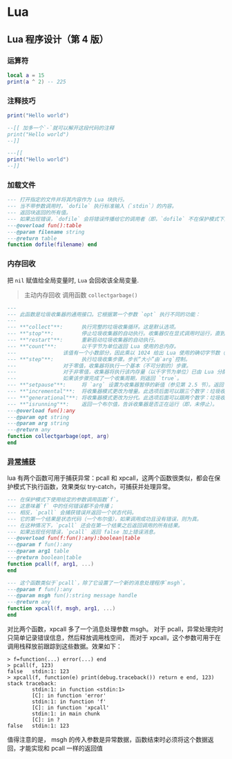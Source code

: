 # Lua

## Lua 程序设计（第 4 版）

### 运算符

```lua
local a = 15
print(a ^ 2) -- 225
```

### 注释技巧

```lua
print("Hello world")

--[[ 加多一个`-`就可以解开这段代码的注释
print("Hello world")
--]]

---[[
print("Hello world")
--]]

```

### 加载文件

```lua
--- 打开指定的文件并将其内容作为 Lua 块执行。
--- 当不带参数调用时，`dofile` 执行标准输入（`stdin`）的内容。
--- 返回块返回的所有值。
--- 如果出现错误，`dofile` 会将错误传播给它的调用者（即，`dofile` 不在保护模式下运行）。
---@overload fun():table
---@param filename string
---@return table
function dofile(filename) end
```

### 内存回收

把 `nil` 赋值给全局变量时, `Lua` 会回收该全局变量.

> 主动内存回收 调用函数 `collectgarbage()`

```lua
---
--- 此函数是垃圾收集器的通用接口。它根据第一个参数 `opt` 执行不同的功能：
---
--- **"collect"**:      执行完整的垃圾收集循环。这是默认选项。
--- **"stop"**:         停止垃圾收集器的自动执行。收集器仅在显式调用时运行，直到调用重新启动它。
--- **"restart"**:      重新启动垃圾收集器的自动执行。
--- **"count"**:        以千字节为单位返回 Lua 使用的总内存。
---               该值有一个小数部分，因此乘以 1024 给出 Lua 使用的确切字节数（溢出除外）。
--- **"step"**:         执行垃圾收集步骤。步长“大小”由`arg`控制。
---               对于零值，收集器将执行一个基本（不可分割的）步骤。
---               对于非零值，收集器将执行该内存量（以千字节为单位）已由 Lua 分配。
---               如果该步骤完成了一个收集周期，则返回 `true`。
--- **"setpause"**:     将 `arg` 设置为收集器暂停的新值（参见第 2.5 节）。返回 `pause` 的前一个值。
--- **"incremental"**:  将收集器模式更改为增量。此选项后面可以跟三个数字：垃圾收集器暂停、步长乘数和步长。
--- **"generational"**: 将收集器模式更改为分代。此选项后面可以跟两个数字：垃圾收集器次要乘数和主要乘数。
--- **"isrunning"**:    返回一个布尔值，告诉收集器是否正在运行（即，未停止）。
---@overload fun():any
---@param opt string
---@param arg string
---@return any
function collectgarbage(opt, arg)
end
```

### [异常捕获](https://blog.csdn.net/mycwq/article/details/49256003)

lua 有两个函数可用于捕获异常：pcall 和 xpcall，这两个函数很类似，都会在保护模式下执行函数，效果类似 try-catch，可捕获并处理异常。

```lua
--- 在保护模式下使用给定的参数调用函数`f`。
--- 这意味着`f` 中的任何错误都不会传播；
--- 相反，`pcall` 会捕获错误并返回一个状态代码。
--- 它的第一个结果是状态代码（一个布尔值），如果调用成功且没有错误，则为真。
--- 在这种情况下，`pcall` 还会在第一个结果之后返回调用的所有结果。
--- 如果出现任何错误，`pcall` 返回 false 加上错误消息。
---@overload fun(f:fun():any):boolean|table
---@param f fun():any
---@param arg1 table
---@return boolean|table
function pcall(f, arg1, ...)
end

--- 这个函数类似于`pcall`，除了它设置了一个新的消息处理程序`msgh`。
---@param f fun():any
---@param msgh fun():string message handle
---@return any
function xpcall(f, msgh, arg1, ...)
end
```

对比两个函数，xpcall 多了一个消息处理参数 msgh。 对于 pcall，异常处理完时只简单记录错误信息，然后释放调用栈空间， 而对于 xpcall，这个参数可用于在调用栈释放前跟踪到这些数据。效果如下：

```Shell
> f=function(...) error(...) end
> pcall(f, 123)
false   stdin:1: 123
> xpcall(f, function(e) print(debug.traceback()) return e end, 123)
stack traceback:
        stdin:1: in function <stdin:1>
        [C]: in function 'error'
        stdin:1: in function 'f'
        [C]: in function 'xpcall'
        stdin:1: in main chunk
        [C]: in ?
false   stdin:1: 123
```

值得注意的是， msgh 的传入参数是异常数据，函数结束时必须将这个数据返回，才能实现和 pcall 一样的返回值
